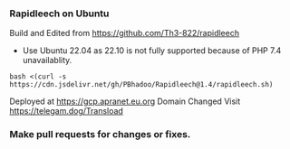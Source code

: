 ### Rapidleech on Ubuntu

Build and Edited from https://github.com/Th3-822/rapidleech

* Use Ubuntu 22.04 as 22.10 is not fully supported because of PHP 7.4 unavailablity.

````
bash <(curl -s https://cdn.jsdelivr.net/gh/PBhadoo/Rapidleech@1.4/rapidleech.sh)
````

Deployed at https://gcp.apranet.eu.org Domain Changed
Visit https://telegam.dog/Transload

### Make pull requests for changes or fixes.
